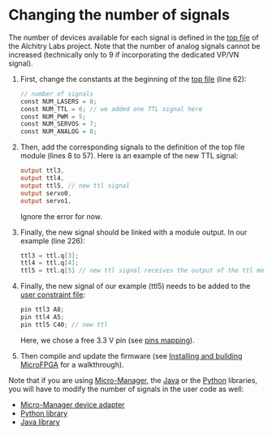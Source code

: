 # Changing the number of signals

The number of devices available for each signal is defined in the [top file](https://github.com/jdeschamps/MicroFPGA/blob/master/Au_firmware/source/au_top.luc) of the Alchitry Labs project. Note that the number of analog signals cannot be increased (technically only to 9 if incorporating the dedicated VP/VN signal).

1. First, change the constants at the beginning of the [top file](https://github.com/jdeschamps/MicroFPGA/blob/master/Au_firmware/source/au_top.luc) (line 62):

   ```verilog
   // number of signals
   const NUM_LASERS = 8;
   const NUM_TTL = 6; // we added one TTL signal here
   const NUM_PWM = 5;
   const NUM_SERVOS = 7;
   const NUM_ANALOG = 8;
   ```

2. Then, add the corresponding signals to the definition of the top file module (lines 8 to 57). Here is an example of the new TTL signal:

   ```verilog
   output ttl3,
   output ttl4,
   output ttl5, // new ttl signal
   output servo0,
   output servo1,
   ```

   Ignore the error for now.

3. Finally, the new signal should be linked with a module output. In our example (line 226):

   ```verilog
   ttl3 = ttl.q[3];
   ttl4 = ttl.q[4];
   ttl5 = ttl.q[5] // new ttl signal receives the output of the ttl module
   ```

4. Finally, the new signal of our example (ttl5) needs to be added to the [user constraint file](https://github.com/jdeschamps/MicroFPGA/blob/master/Au_firmware/constraint/user.acf):

   ```verilog
   pin ttl3 A8;
   pin ttl4 A5;
   pin ttl5 C40; // new ttl
   ```

   Here, we chose a free 3.3 V pin (see [pins mapping](pins_br.md)).

5. Then compile and update the firmware (see [Installing and building MicroFPGA](installing_microfpga.md) for a walkthrough). 

Note that if you are using [Micro-Manager](using_micro-manager.md), the [Java](using_java.md) or the [Python](using_python.md) libraries, you will have to modify the number of signals in the user code as well:

- [Micro-Manager device adapter](https://github.com/jdeschamps/MicroFPGA/blob/master/Device_Adapter/MicroFPGA.cpp)
- [Python library](https://github.com/jdeschamps/MicroFPGA/blob/master/MicroFPGA-Py/microfpga/signals.py)
- [Java library](https://github.com/jdeschamps/MicroFPGA/blob/master/MicroFPGA-Java/src/main/java/de/embl/rieslab/microfpga/MicroFPGAController.java)

